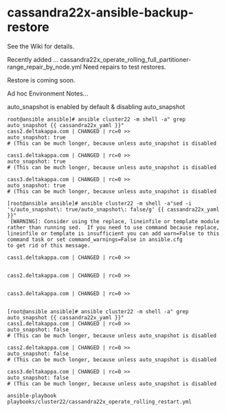 # cassandra22x-ansible-backup-restore
See the Wiki for details.

Recently added ... cassandra22x_operate_rolling_full_partitioner-range_repair_by_node.yml
Need repairs to test restores.

Restore is coming soon.

Ad hoc Environment Notes...

auto_snapshot is enabled by default & disabling auto_snapshot
```
root@ansible ansible]# ansible cluster22 -m shell -a" grep auto_snapshot {{ cassandra22x_yaml }}"
cass2.deltakappa.com | CHANGED | rc=0 >>
auto_snapshot: true
# (This can be much longer, because unless auto_snapshot is disabled

cass1.deltakappa.com | CHANGED | rc=0 >>
auto_snapshot: true
# (This can be much longer, because unless auto_snapshot is disabled

cass3.deltakappa.com | CHANGED | rc=0 >>
auto_snapshot: true
# (This can be much longer, because unless auto_snapshot is disabled

[root@ansible ansible]# ansible cluster22 -m shell -a"sed -i 's/auto_snapshot\: true/auto_snapshot\: false/g' {{ cassandra22x_yaml }}"
 [WARNING]: Consider using the replace, lineinfile or template module rather than running sed.  If you need to use command because replace, lineinfile or template is insufficient you can add warn=False to this command task or set command_warnings=False in ansible.cfg
to get rid of this message.

cass1.deltakappa.com | CHANGED | rc=0 >>


cass2.deltakappa.com | CHANGED | rc=0 >>


cass3.deltakappa.com | CHANGED | rc=0 >>


[root@ansible ansible]# ansible cluster22 -m shell -a" grep auto_snapshot {{ cassandra22x_yaml }}"
cass1.deltakappa.com | CHANGED | rc=0 >>
auto_snapshot: false
# (This can be much longer, because unless auto_snapshot is disabled

cass2.deltakappa.com | CHANGED | rc=0 >>
auto_snapshot: false
# (This can be much longer, because unless auto_snapshot is disabled

cass3.deltakappa.com | CHANGED | rc=0 >>
auto_snapshot: false
# (This can be much longer, because unless auto_snapshot is disabled

ansible-playbook playbooks/cluster22/cassandra22x_operate_rolling_restart.yml
```
